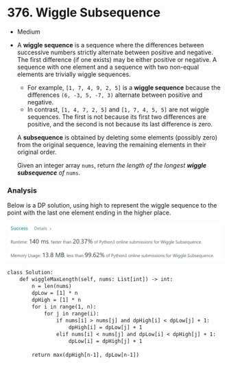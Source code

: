 # 376. Wiggle Subsequence

* Medium
*   A **wiggle sequence** is a sequence where the differences between successive numbers strictly alternate between positive and negative. The first difference (if one exists) may be either positive or negative. A sequence with one element and a sequence with two non-equal elements are trivially wiggle sequences.

    * For example, `[1, 7, 4, 9, 2, 5]` is a **wiggle sequence** because the differences `(6, -3, 5, -7, 3)` alternate between positive and negative.
    * In contrast, `[1, 4, 7, 2, 5]` and `[1, 7, 4, 5, 5]` are not wiggle sequences. The first is not because its first two differences are positive, and the second is not because its last difference is zero.

    A **subsequence** is obtained by deleting some elements (possibly zero) from the original sequence, leaving the remaining elements in their original order.

    Given an integer array `nums`, return _the length of the longest **wiggle subsequence** of_ `nums`.

    &#x20;

### Analysis&#x20;

Below is a DP solution, using high to represent the wiggle sequence to the point with the last one element ending in the higher place.&#x20;

![](<../.gitbook/assets/image (30).png>)

```
class Solution:
    def wiggleMaxLength(self, nums: List[int]) -> int:
        n = len(nums)
        dpLow = [1] * n
        dpHigh = [1] * n
        for i in range(1, n):
            for j in range(i):
                if nums[i] > nums[j] and dpHigh[i] < dpLow[j] + 1:
                    dpHigh[i] = dpLow[j] + 1
                elif nums[i] < nums[j] and dpLow[i] < dpHigh[j] + 1:
                    dpLow[i] = dpHigh[j] + 1
        
        return max(dpHigh[n-1], dpLow[n-1])
    
```
